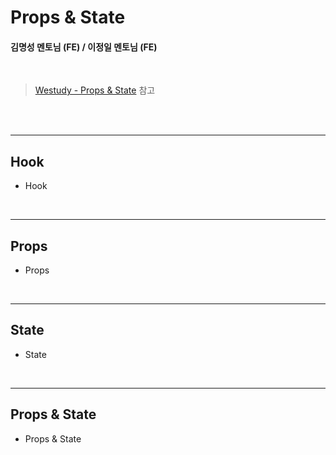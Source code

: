 # Props & State

#### 김명성 멘토님 (FE) / 이정일 멘토님 (FE)

<br>

> [Westudy - Props & State](https://study.wecode.co.kr/session/116) 참고

<br><br>

---

## Hook

- Hook

<br>

---

## Props

- Props

<br>

---

## State

- State

<br>

---

## Props & State

- Props & State
